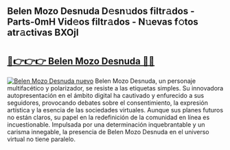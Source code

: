## Belen Mozo Desnuda D𝚎sn𝚞dos filtr𝚊dos - Parts-0mH Vid𝚎os filtr𝚊dos - N𝚞evas f𝚘tos atr𝚊ctivas BXOjI

# <h2><a href="http://mbawfh.tromn.icu/?c=Belen+Mozo+Desnuda">🔗👉👉👉 Belen Mozo Desnuda 🔗🔗</a></h2>

[![Belen Mozo Desnuda nuevo](https://i.imgur.com/pEAQMta.gif)](http://mbawfh.tromn.icu/?c=Belen+Mozo+Desnuda)
Belen Mozo Desnuda, un personaje multifacético y polarizador, se resiste a las etiquetas simples. Su innovadora autopresentación en el ámbito digital ha cautivado y enfurecido a sus seguidores, provocando debates sobre el consentimiento, la expresión artística y la esencia de las sociedades virtuales. Aunque sus planes futuros no están claros, su papel en la redefinición de la comunidad en línea es incuestionable. Impulsada por una determinación inquebrantable y un carisma innegable, la presencia de Belen Mozo Desnuda en el universo virtual no tiene paralelo.
